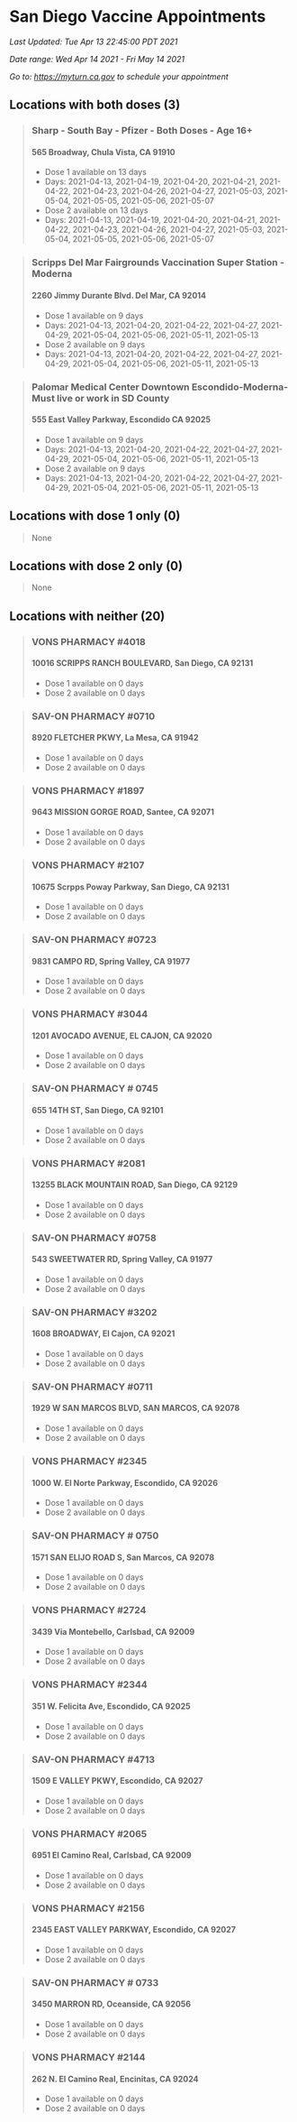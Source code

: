 # San Diego Vaccine Appointments
*Last Updated: Tue Apr 13 22:45:00 PDT 2021*

*Date range: Wed Apr 14 2021 - Fri May 14 2021*

*Go to: <https://myturn.ca.gov> to schedule your appointment*


## Locations with both doses (3)

>### Sharp - South Bay - Pfizer - Both Doses - Age 16+
>#### 565 Broadway, Chula Vista, CA 91910
>- Dose 1 available on 13 days
>  - Days: 2021-04-13, 2021-04-19, 2021-04-20, 2021-04-21, 2021-04-22, 2021-04-23, 2021-04-26, 2021-04-27, 2021-05-03, 2021-05-04, 2021-05-05, 2021-05-06, 2021-05-07
>- Dose 2 available on 13 days
>  - Days: 2021-04-13, 2021-04-19, 2021-04-20, 2021-04-21, 2021-04-22, 2021-04-23, 2021-04-26, 2021-04-27, 2021-05-03, 2021-05-04, 2021-05-05, 2021-05-06, 2021-05-07

>### Scripps Del Mar Fairgrounds Vaccination Super Station - Moderna
>#### 2260 Jimmy Durante Blvd. Del Mar, CA 92014
>- Dose 1 available on 9 days
>  - Days: 2021-04-13, 2021-04-20, 2021-04-22, 2021-04-27, 2021-04-29, 2021-05-04, 2021-05-06, 2021-05-11, 2021-05-13
>- Dose 2 available on 9 days
>  - Days: 2021-04-13, 2021-04-20, 2021-04-22, 2021-04-27, 2021-04-29, 2021-05-04, 2021-05-06, 2021-05-11, 2021-05-13

>### Palomar Medical Center Downtown Escondido-Moderna-Must live or work in SD County
>#### 555 East Valley Parkway, Escondido CA 92025
>- Dose 1 available on 9 days
>  - Days: 2021-04-13, 2021-04-20, 2021-04-22, 2021-04-27, 2021-04-29, 2021-05-04, 2021-05-06, 2021-05-11, 2021-05-13
>- Dose 2 available on 9 days
>  - Days: 2021-04-13, 2021-04-20, 2021-04-22, 2021-04-27, 2021-04-29, 2021-05-04, 2021-05-06, 2021-05-11, 2021-05-13

## Locations with dose 1 only (0)

>None

## Locations with dose 2 only (0)

>None

## Locations with neither (20)

>### VONS PHARMACY #4018
>#### 10016 SCRIPPS RANCH BOULEVARD, San Diego, CA 92131
>- Dose 1 available on 0 days
>- Dose 2 available on 0 days

>### SAV-ON PHARMACY #0710
>#### 8920 FLETCHER PKWY, La Mesa, CA 91942
>- Dose 1 available on 0 days
>- Dose 2 available on 0 days

>### VONS PHARMACY #1897
>#### 9643 MISSION GORGE ROAD, Santee, CA 92071
>- Dose 1 available on 0 days
>- Dose 2 available on 0 days

>### VONS PHARMACY #2107
>#### 10675 Scrpps Poway Parkway, San Diego, CA 92131
>- Dose 1 available on 0 days
>- Dose 2 available on 0 days

>### SAV-ON PHARMACY #0723
>#### 9831 CAMPO RD, Spring Valley, CA 91977
>- Dose 1 available on 0 days
>- Dose 2 available on 0 days

>### VONS PHARMACY #3044
>#### 1201 AVOCADO AVENUE, EL CAJON, CA 92020
>- Dose 1 available on 0 days
>- Dose 2 available on 0 days

>### SAV-ON PHARMACY # 0745
>#### 655 14TH ST, San Diego, CA 92101
>- Dose 1 available on 0 days
>- Dose 2 available on 0 days

>### VONS PHARMACY #2081
>#### 13255 BLACK MOUNTAIN ROAD, San Diego, CA 92129
>- Dose 1 available on 0 days
>- Dose 2 available on 0 days

>### SAV-ON PHARMACY #0758
>#### 543 SWEETWATER RD, Spring Valley, CA 91977
>- Dose 1 available on 0 days
>- Dose 2 available on 0 days

>### SAV-ON PHARMACY #3202
>#### 1608 BROADWAY, El Cajon, CA 92021
>- Dose 1 available on 0 days
>- Dose 2 available on 0 days

>### SAV-ON PHARMACY #0711
>#### 1929 W SAN MARCOS BLVD, SAN MARCOS, CA 92078
>- Dose 1 available on 0 days
>- Dose 2 available on 0 days

>### VONS PHARMACY #2345
>#### 1000 W. El Norte Parkway, Escondido, CA 92026
>- Dose 1 available on 0 days
>- Dose 2 available on 0 days

>### SAV-ON PHARMACY # 0750
>#### 1571 SAN ELIJO ROAD S, San Marcos, CA 92078
>- Dose 1 available on 0 days
>- Dose 2 available on 0 days

>### VONS PHARMACY #2724
>#### 3439 Via Montebello, Carlsbad, CA 92009
>- Dose 1 available on 0 days
>- Dose 2 available on 0 days

>### VONS PHARMACY #2344
>#### 351 W. Felicita Ave, Escondido, CA 92025
>- Dose 1 available on 0 days
>- Dose 2 available on 0 days

>### SAV-ON PHARMACY #4713
>#### 1509 E VALLEY PKWY, Escondido, CA 92027
>- Dose 1 available on 0 days
>- Dose 2 available on 0 days

>### VONS PHARMACY #2065
>#### 6951 El Camino Real, Carlsbad, CA 92009
>- Dose 1 available on 0 days
>- Dose 2 available on 0 days

>### VONS PHARMACY #2156
>#### 2345 EAST VALLEY PARKWAY, Escondido, CA 92027
>- Dose 1 available on 0 days
>- Dose 2 available on 0 days

>### SAV-ON PHARMACY # 0733
>#### 3450 MARRON RD, Oceanside, CA 92056
>- Dose 1 available on 0 days
>- Dose 2 available on 0 days

>### VONS PHARMACY #2144
>#### 262 N. El Camino Real, Encinitas, CA 92024
>- Dose 1 available on 0 days
>- Dose 2 available on 0 days

